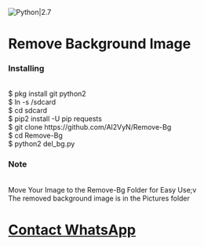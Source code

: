 ![Python|2.7](https://img.shields.io/badge/Python-2.7-blue.svg)
# Remove Background Image
<h3>Installing</h3><br>
$ pkg install git python2<br>
$ ln -s /sdcard<br>
$ cd sdcard<br>
$ pip2 install -U pip requests<br>
$ git clone https://github.com/Al2VyN/Remove-Bg<br>
$ cd Remove-Bg<br>
$ python2 del_bg.py<br>
<h3>Note</h3><br>
Move Your Image to the Remove-Bg Folder for Easy Use;v<br>
The removed background image is in the Pictures folder<br>
<h1><a href="https://api.whatsapp.com/send?phone=+628978125962">Contact WhatsApp </a></h1>
